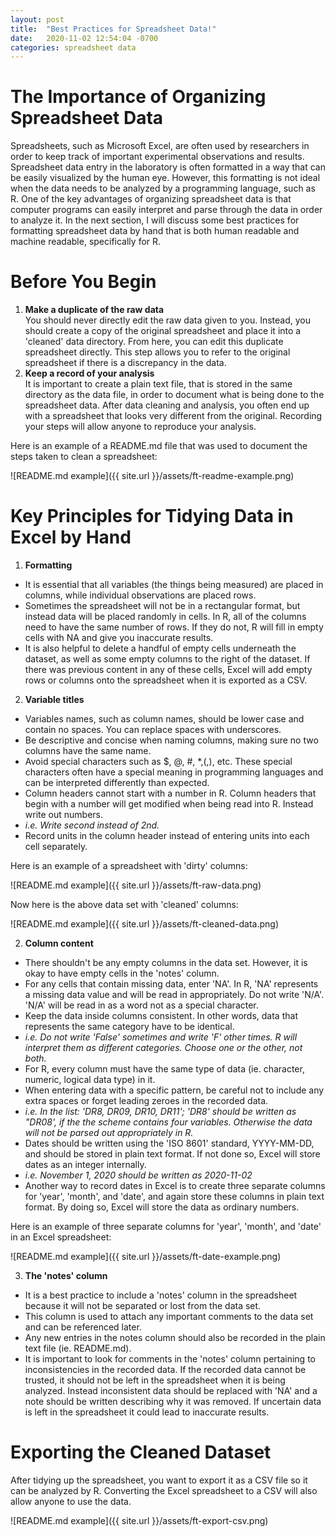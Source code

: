 ```yaml
---
layout: post
title:  "Best Practices for Spreadsheet Data!"
date:   2020-11-02 12:54:04 -0700
categories: spreadsheet data
---
```


# The Importance of Organizing Spreadsheet Data
Spreadsheets, such as Microsoft Excel, are often used by researchers in order to keep track of important experimental observations and results. Spreadsheet data entry in the laboratory is often formatted in a way that can be easily visualized by the human eye. However, this formatting is not ideal when the data needs to be analyzed by a programming language, such as R. One of the key advantages of organizing spreadsheet data is that computer programs can easily interpret and parse through the data in order to analyze it. In the next section, I will discuss some best practices for formatting spreadsheet data by hand that is both human readable and machine readable, specifically for R.

# Before You Begin
1. **Make a duplicate of the raw data**  
You should never directly edit the raw data given to you. Instead, you should create a copy of the original spreadsheet and place it into a 'cleaned' data directory. From here, you can edit this duplicate spreadsheet directly. This step allows you to refer to the original spreadsheet if there is a discrepancy in the data.  
2. **Keep a record of your analysis**  
It is important to create a plain text file, that is stored in the same directory as the data file, in order to document what is being done to the spreadsheet data. After data cleaning and analysis, you often end up with a spreadsheet that looks very different from the original. Recording your steps will allow anyone to reproduce your analysis.

Here is an example of a README.md file that was used to document the steps taken to clean a spreadsheet:  

![README.md example]({{ site.url }}/assets/ft-readme-example.png)

# Key Principles for Tidying Data in Excel by Hand
1. **Formatting**
* It is essential that all variables (the things being measured) are placed in columns, while individual observations are placed rows.
* Sometimes the spreadsheet will not be in a rectangular format, but instead data will be placed randomly in cells. In R, all of the columns need to have the same number of rows. If they do not, R will fill in empty cells with NA and give you inaccurate results.
* It is also helpful to delete a handful of empty cells underneath the dataset, as well as some empty columns to the right of the dataset. If there was previous content in any of these cells, Excel will add empty rows or columns onto the spreadsheet when it is exported as a CSV.

2. **Variable titles**
* Variables names, such as column names, should be lower case and contain no spaces. You can replace spaces with underscores.
* Be descriptive and concise when naming columns, making sure no two columns have the same name.
* Avoid special characters such as $, @, #, *,(,), etc. These special characters often have a special meaning in programming languages and can be interpreted differently than expected.
* Column headers cannot start with a number in R. Column headers that begin with a number will get modified when being read into R. Instead write out numbers.
 * *i.e. Write second instead of 2nd.*
* Record units in the column header instead of entering units into each cell separately.  

Here is an example of a spreadsheet with  'dirty' columns:

![README.md example]({{ site.url }}/assets/ft-raw-data.png)

Now here is the above data set with 'cleaned' columns:

![README.md example]({{ site.url }}/assets/ft-cleaned-data.png)

2. **Column content**
* There shouldn't be any empty columns in the data set. However, it is okay to have empty cells in the 'notes' column.
* For any cells that contain missing data, enter 'NA'. In R, 'NA' represents a missing data value and will be read in appropriately. Do not write 'N/A'. 'N/A' will be read in as a word not as a special character.  
* Keep the data inside columns consistent. In other words, data that represents the same category have to be identical.
 * *i.e. Do not write 'False' sometimes and write 'F' other times. R will interpret them as different categories. Choose one or the other, not both.*
* For R, every column must have the same type of data (ie. character, numeric, logical data type) in it.
* When entering data with a specific pattern, be careful not to include any extra spaces or forget leading zeroes in the recorded data.
 * *i.e. In the list: 'DR8, DR09, DR10, DR11'; 'DR8' should be written as "DR08', if the the scheme contains four variables. Otherwise the data will not be parsed out appropriately in R.*
* Dates should be written using the 'ISO 8601' standard, YYYY-MM-DD, and should be stored in plain text format. If not done so, Excel will store dates as an integer internally.
 * *i.e. November 1, 2020 should be written as 2020-11-02*
* Another way to record dates in Excel is to create three separate columns for 'year', 'month', and 'date', and again store these columns in plain text format. By doing so, Excel will store the data as ordinary numbers.

Here is an example of three separate columns for 'year', 'month', and 'date' in an Excel spreadsheet:

![README.md example]({{ site.url }}/assets/ft-date-example.png)

3. **The 'notes' column**
* It is a best practice to include a 'notes' column in the spreadsheet because it will not be separated or lost from the data set.
* This column is used to attach any important comments to the data set and can be referenced later.
* Any new entries in the notes column should also be recorded in the plain text file (ie. README.md).
* It is important to look for comments in the 'notes' column pertaining to inconsistencies in the recorded data. If the recorded data cannot be trusted, it should not be left in the spreadsheet when it is being analyzed. Instead inconsistent data should be replaced with 'NA' and a note should be written describing why it was removed. If uncertain data is left in the spreadsheet it could lead to inaccurate results.

# Exporting the Cleaned Dataset
After tidying up the spreadsheet, you want to export it as a CSV file so it can be analyzed by R. Converting the Excel spreadsheet to a CSV will also allow anyone to use the data.

![README.md example]({{ site.url }}/assets/ft-export-csv.png)
